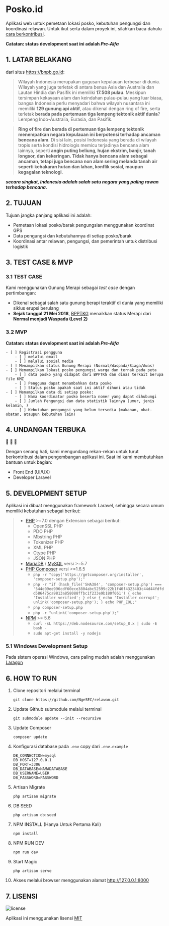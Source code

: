 # Posko.id

Aplikasi web untuk pemetaan lokasi posko, kebutuhan pengungsi dan koordinasi relawan. 
Untuk ikut serta dalam proyek ini, silahkan baca dahulu [cara berkontribusi](docs/contributing.md). 

**Catatan: status development saat ini adalah _Pre-Alfa_**

## 1. LATAR BELAKANG

dari situs https://bnpb.go.id:
> Wilayah Indonesia merupakan gugusan kepulauan terbesar di dunia. Wilayah yang juga terletak di antara benua Asia dan Australia dan Lautan Hindia dan Pasifik ini memiliki **17.508 pulau**. Meskipun tersimpan kekayaan alam dan keindahan pulau-pulau yang luar biasa, bangsa Indonesia perlu menyadari bahwa wilayah nusantara ini memiliki **129 gunung api aktif**, atau dikenal dengan ring of fire, serta terletak **berada pada pertemuan tiga lempeng tektonik aktif dunia**?Lempeng Indo-Australia, Eurasia, dan Pasifik.

> **Ring of fire dan berada di pertemuan tiga lempeng tektonik menempatkan negara kepulauan ini berpotensi terhadap ancaman bencana alam**. Di sisi lain, posisi Indonesia yang berada di wilayah tropis serta kondisi hidrologis memicu terjadinya bencana alam lainnya, seperti **angin puting beliung, hujan ekstrim, banjir, tanah longsor, dan kekeringan. Tidak hanya bencana alam sebagai ancaman, tetapi juga bencana non alam sering melanda tanah air seperti kebakaran hutan dan lahan, konflik sosial, maupun kegagalan teknologi**.

**_secara singkat, Indonesia adalah salah satu negara yang paling rawan terhadap bencana._**
## 2. TUJUAN
Tujuan jangka panjang aplikasi ini adalah:
- Pemetaan lokasi posko/barak pengungsian menggunakan koordinat GPS
- Data pengungsi dan kebutuhannya di setiap posko/barak
- Koordinasi antar relawan, pengungsi, dan pemerintah untuk distribusi logistik


## 3. TEST CASE & MVP
### 3.1 TEST CASE
Kami menggunakan Gunung Merapi sebagai _test case_ dengan pertimbangan:
- Dikenal sebagai salah satu gunung berapi teraktif di dunia yang memiliki siklus erupsi berulang
- **Sejak tanggal 21 Mei 2018**, [BPPTKG](http://merapi.bgl.esdm.go.id/pub/page.php?idx=313) menaikkan status Merapi dari **Normal menjadi Waspada (Level 2)**


### 3.2 MVP
**Catatan: status development saat ini adalah _Pre-Alfa_**

    - [ ] Registrasi pengguna
        - [ ] melalui email
        - [ ] melalui sosial media
    - [ ] Menampilkan status Gunung Merapi (Normal/Waspada/Siaga/Awas)
    - [ ] Menampilkan lokasi posko pengungsi warga dan ternak pada peta
        - [ ] data posko yang didapat dari BPPTKG dan dinas terkait berupa file KMZ
        - [ ] Pengguna dapat menambahkan data posko
        - [ ] Status posko apakah saat ini aktif dihuni atau tidak
    - [ ] Menampilkan data di setiap posko:
        - [ ] Nama koordinator posko beserta nomer yang dapat dihubungi 
        - [ ] Jumlah Pengungsi dan data statistik lainnya (umur, jenis kelamin, )
        - [ ] Kebutuhan pengungsi yang belum tersedia (makanan, obat-obatan, ataupun kebutuhan lain)

## 4. UNDANGAN TERBUKA
:pray: :pray: :pray:

Dengan senang hati, kami mengundang rekan-rekan untuk turut berkontribusi dalam pengembangan aplikasi ini. Saat ini kami membutuhkan bantuan untuk bagian:
- Front End (UI/UX)
- Developer Laravel
## 5. DEVELOPMENT SETUP
Aplikasi ini dibuat menggunakan framework Laravel, sehingga secara umum memiliki kebutuhan sebagai berikut:
> - [PHP](http://php.net/downloads.php) >=7.0 dengan Extension sebagai berikut:
>   - OpenSSL PHP 
>   - PDO PHP 
>   - Mbstring PHP 
>   - Tokenizer PHP 
>   - XML PHP 
>   - Ctype PHP 
>   - JSON PHP 
> - [MariaDB](https://downloads.mariadb.org/) / [MySQL](https://www.mysql.com/downloads/) versi >=5.7
> - [PHP Composer](https://getcomposer.org/download/) versi >=1.6.5 
>   - ```php -r "copy('https://getcomposer.org/installer', 'composer-setup.php');"```
>   - ```php -r "if (hash_file('SHA384', 'composer-setup.php') === '544e09ee996cdf60ece3804abc52599c22b1f40f4323403c44d44fdfdd586475ca9813a858088ffbc1f233e9b180f061') { echo 'Installer verified'; } else { echo 'Installer corrupt'; unlink('composer-setup.php'); } echo PHP_EOL;"```
>   - ```php composer-setup.php```
>   - ```php -r "unlink('composer-setup.php');"```
> - [NPM](https://nodejs.org/en/) >= 5.6
>   - ```curl -sL https://deb.nodesource.com/setup_8.x | sudo -E bash -```
>   - ```sudo apt-get install -y nodejs```
### 5.1 Windows Development Setup
Pada sistem operasi Windows, cara paling mudah adalah menggunakan [Laragon](https://laragon.org/)

## 6. HOW TO RUN
1. Clone repositori melalui terminal
   ```
   git clone https://github.com/NgeSEC/relawan.git
   ```
2. Update Github submodule melalui terminal 
    ```
    git submodule update --init --recursive
    ```
3. Update Composer
    ```
    composer update
    ```
4. Konfigurasi database pada `.env` copy dari `.env.example`
    ```
    DB_CONNECTION=mysql
    DB_HOST=127.0.0.1
    DB_PORT=3306
    DB_DATABASE=NAMADATABASE
    DB_USERNAME=USER
    DB_PASSWORD=PASSWORD
    ```
5. Artisan Migrate
    ```
    php artisan migrate
    ```
6. DB SEED
    ```
    php artisan db:seed
    ```
7. NPM INSTALL (Hanya Untuk Pertama Kali)
    ```
    npm install
    ```
8. NPM RUN DEV
    ```
    npm run dev
    ```
9. Start Magic
    ```
    php artisan serve
    ```
10. Akses melalui browser menggunakan alamat http://127.0.0.1:8000 

## 7. LISENSI

![license](https://img.shields.io/github/license/mashape/apistatus.svg)

Aplikasi ini menggunakan lisensi [MIT](https://opensource.org/licenses/MIT)

